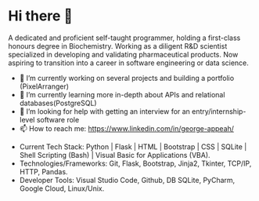 
# Hi there 👋

A dedicated and proficient self-taught programmer, holding a first-class honours degree in Biochemistry. Working as a diligent R&D scientist specialized in developing and validating pharmaceutical products. Now aspiring to transition into a career in software engineering or data science.
   
- 🔭 I’m currently working on several projects and building a portfolio (PixelArranger)
- 🌱 I’m currently learning more in-depth about APIs and relational databases(PostgreSQL)
- 🤔 I’m looking for help with getting an interview for an entry/internship-level software role
- 📫 How to reach me: https://www.linkedin.com/in/george-appeah/

* Current Tech Stack: Python | Flask | HTML | Bootstrap | CSS | SQLite | Shell Scripting (Bash) | Visual Basic for Applications (VBA).
* Technologies/Frameworks: Git, Flask, Bootstrap, Jinja2, Tkinter, TCP/IP, HTTP, Pandas.
* Developer Tools: Visual Studio Code, Github, DB SQLite, PyCharm, Google Cloud, Linux/Unix.

 

<!--
**gappeah/gappeah** is a ✨ _special_ ✨ repository because its `README.md` (this file) appears on your GitHub profile.

Here are some ideas to get you started:

- 🔭 I’m currently working on ...
- 🌱 I’m currently learning ...
- 👯 I’m looking to collaborate on ...
- 🤔 I’m looking for help with ...
- 💬 Ask me about ...
- 📫 How to reach me: ...
- 😄 Pronouns: ...
- ⚡ Fun fact: ...
-->
